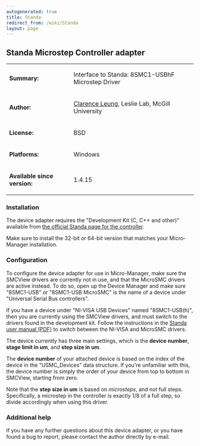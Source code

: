 ```yaml
---
autogenerated: true
title: Standa
redirect_from: /wiki/Standa
layout: page
---
```


## Standa Microstep Controller adapter

<table cellspacing=3>
<tr>
<td markdown="1">

**Summary:**

</td>
<td markdown="1" valign="top">

Interface to Standa: 8SMC1-USBhF Microstep Driver

</td>
</tr>
<tr>
<td markdown="1">

**Author:**

</td>
<td markdown="1">

[Clarence Leung](mailto:clarence.leung@mail.mcgill.ca), Leslie Lab,
McGill University

</td>
</tr>
<tr>
<td markdown="1">

**License:**

</td>
<td markdown="1">

BSD

</td>
</tr>
<tr>
<td markdown="1">

**Platforms:**

</td>
<td markdown="1">

Windows

</td>
</tr>

<td markdown="1">

**Available since version:**

</td>
<td markdown="1">

1.4.15

</td>
</table>

### Installation

The device adapter requires the "Development Kit (C, C++ and other)"
available from [the official Standa page for the
controller](http://www.standa.lt/products/catalog/motorised_positioners?item=175&prod=microstep_driver_usb_interface).

Make sure to install the 32-bit or 64-bit version that matches your
Micro-Manager installation.

### Configuration

To configure the device adapter for use in Micro-Manager, make sure the
SMCView drivers are currently not in use, and that the MicroSMC drivers
are active instead. To do so, open up the Device Manager and make sure
"8SMC1-USB" or "8SMC1-USB MicroSMC" is the name of a device under
"Universal Serial Bus controllers".

If you have a device under "NI-VISA USB Devices" named "8SMC1-USB(h)",
then you are currently using the SMCView drivers, and must switch to the
drivers found in the development kit. Follow the instructions in the
[Standa user manual
(PDF)](http://www.standa.lt/files/usb/8SMC1-USBhF%20User%20Manual.pdf)
to switch between the NI-VISA and MicroSMC drivers.

The device currently has three main settings, which is the **device
number**, **stage limit in um**, and **step size in um**.

The **device number** of your attached device is based on the index of
the device in the "USMC\_Devices" data structure. If you're unfamiliar
with this, the device number is simply the order of your device from top
to bottom in SMCView, starting from zero.

Note that the **step size in um** is based on *microsteps*, and not full
steps. Specifically, a microstep in the controller is exactly 1/8 of a
full step, so divide accordingly when using this driver.

### Additional help

If you have any further questions about this device adapter, or you have
found a bug to report, please contact the author directly by e-mail.
